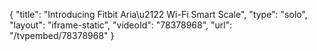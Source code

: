 {
    "title": "Introducing Fitbit Aria\u2122 Wi-Fi Smart Scale",
    "type": "solo",
    "layout": "iframe-static",
    "videoId": "78378968",
    "url": "\/tvpembed\/78378968"
}